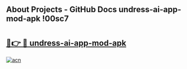 ## About Projects - GitHub Docs undress-ai-app-mod-apk !00sc7

# <h2><a href="https://andorid.site?title=undress-ai-app-mod-apk&ref=13PRO">🔗👉 🔴 undress-ai-app-mod-apk</a></h2>

[![acn](https://github.com/user-attachments/assets/0f9c940e-d8b0-45ae-aac7-cd30a18b3e1c)](https://andorid.site?title=undress-ai-app-mod-apk&ref=13PRO)

